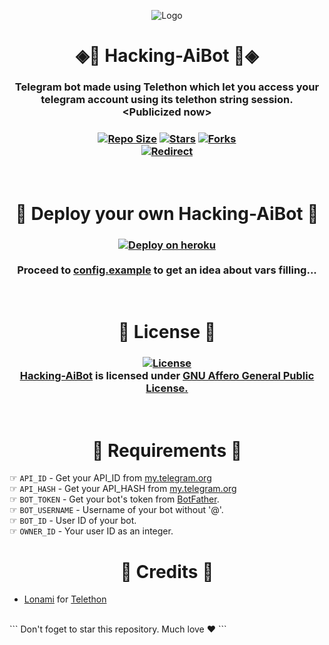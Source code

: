 <p align="center">
  <img src="hackingaibot/resources/Gladiators.jpeg" alt="Logo">
</p>
<h1 align="center"> 
   ◈💠 Hacking-AiBot 💠◈
</h1>
<h3 align="center"> 
Telegram bot made using Telethon which let you access your telegram account using its telethon string session.<br>&lt;Publicized now>
</h3>

<h3 align="center">
   <a href="https://github.com/Gladiators-Projects/Hacking-AiBot"><img src="https://img.shields.io/github/repo-size/Gladiators-Projects/Hacking-AiBot?style=for-the-badge&logo=appveyor" alt="Repo Size"></a>
   <a href="https://github.com/Gladiators-Projects/Hacking-AiBot/stargazers"><img src="https://img.shields.io/github/stars/Gladiators-Projects/Hacking-AiBot?style=for-the-badge&logo=appveyor" alt="Stars"></a>
   <a href="https://github.com/Gladiators-Projects/Hacking-AiBot/network/members"><img src="https://img.shields.io/github/forks/Gladiators-Projects/Hacking-AiBot?style=for-the-badge&logo=appveyor" alt="Forks"></a><br>
  <a href="https://t.me/Hacking_aibot"><img src="https://img.shields.io/badge/TELEGRAM-BOT-blue?style=for-the-badge&logo=appveyor" alt="Redirect"></a>
</h3><br>

<h1 align="center"> 
    👾 Deploy your own Hacking-AiBot 👾
</h1>

<h3 align="center">
   <a href="https://heroku.com/deploy?template=https://github.com/Gladiators-Projects/Hacking-AiBot">
      <img src="https://www.herokucdn.com/deploy/button.svg" alt="Deploy on heroku">
   </a><br><br>
   Proceed to <a href="https://github.com/Gladiators-Projects/Hacking-AiBot/blob/main/config.example">config.example</a> to get an idea about vars filling...
</h3><br>

<h1 align="center"> 
    📃 License 📃
</h1>
<h3 align="center">
  <a href="https://github.com/Gladiators-Projects/Hacking-AiBot"><img src="https://www.gnu.org/graphics/gplv3-or-later.png" alt="License"></a><br>
  <a href="https://github.com/Gladiators-Projects/Hacking-AiBot">Hacking-AiBot</a> is licensed under <a href = "https://www.gnu.org/licenses/gpl-3.0.html">GNU Affero General Public License.</a>
</h3><br>


<h1 align="center"> 
    📝 Requirements 📝
</h1>

☞ `API_ID` - Get your API_ID from <a href="https://my.telegram.org/">my.telegram.org</a><br>
☞ `API_HASH` - Get your API_HASH from <a href="https://my.telegram.org/">my.telegram.org</a><br>
☞ `BOT_TOKEN` - Get your bot's token from <a href="https://t.me/BotFather">BotFather</a>.<br>
☞ `BOT_USERNAME` - Username of your bot without '@'.<br>
☞ `BOT_ID` - User ID of your bot.<br>
☞ `OWNER_ID` - Your user ID as an integer.<br>

<h1 align="center"> 
    📌 Credits 📌
</h1>

* [Lonami](https://github.com/LonamiWebs/) for [Telethon](https://github.com/LonamiWebs/Telethon)

<br>
```
Don't foget to star this repository. Much love ❤️
```
